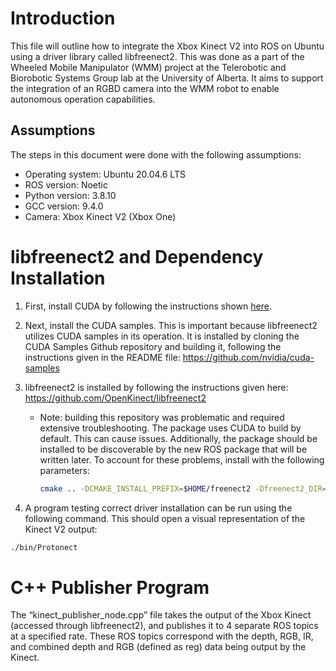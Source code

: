 # Introduction

This file will outline how to integrate the Xbox Kinect V2 into ROS on Ubuntu using a driver library called libfreenect2. This was done as a part of the Wheeled Mobile Manipulator (WMM) project at the Telerobotic and Biorobotic Systems Group lab at the University of Alberta. It aims to support the integration of an RGBD camera into the WMM robot to enable autonomous operation capabilities.

## Assumptions

The steps in this document were done with the following assumptions:

- Operating system: Ubuntu 20.04.6 LTS
- ROS version: Noetic
- Python version: 3.8.10
- GCC version: 9.4.0
- Camera: Xbox Kinect V2 (Xbox One)

# libfreenect2 and Dependency Installation

1. First, install CUDA by following the instructions shown [here](https://docs.nvidia.com/cuda/cuda-installation-guide-linux/).
2. Next, install the CUDA samples. This is important because libfreenect2 utilizes CUDA samples in its operation. It is installed by cloning the CUDA Samples Github repository and building it, following the instructions given in the README file: https://github.com/nvidia/cuda-samples
3. libfreenect2 is installed by following the instructions given here: https://github.com/OpenKinect/libfreenect2
    - Note: building this repository was problematic and required extensive troubleshooting. The package uses CUDA to build by default. This can cause issues. Additionally, the package should be installed to be discoverable by the new ROS package that will be written later. To account for these problems, install with the following parameters:
        
        ```bash
        cmake .. -DCMAKE_INSTALL_PREFIX=$HOME/freenect2 -Dfreenect2_DIR=$HOME/freenect2/lib/cmake/freenect2 -DENABLE_CUDA=OFF
        ```
        
4. A program testing correct driver installation can be run using the following command. This should open a visual representation of the Kinect V2 output:

```bash
./bin/Protonect
```

# C++ Publisher Program
The “kinect_publisher_node.cpp” file takes the output of the Xbox Kinect (accessed through libfreenect2), and publishes it to 4 separate ROS topics at a specified rate. These ROS topics correspond with the depth, RGB, IR, and combined depth and RGB (defined as reg) data being output by the Kinect.
